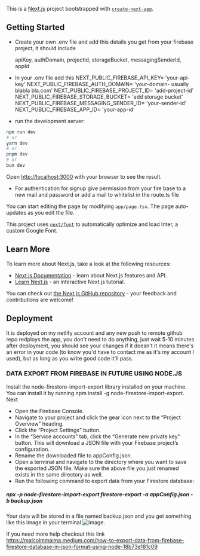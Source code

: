 This is a [Next.js](https://nextjs.org/) project bootstrapped with [`create-next-app`](https://github.com/vercel/next.js/tree/canary/packages/create-next-app).

## Getting Started

- Create your own .env file and add this details you get from your firebase project, it should include

    apiKey, authDomain, projectId, storageBucket, messagingSenderId, appId
  
- In your .env file add this
    NEXT_PUBLIC_FIREBASE_API_KEY= 'your-api-key'
    NEXT_PUBLIC_FIREBASE_AUTH_DOMAIN= 'your-domain- usually blabla bla.com'
    NEXT_PUBLIC_FIREBASE_PROJECT_ID= 'add-project-id'
    NEXT_PUBLIC_FIREBASE_STORAGE_BUCKET= 'add storage bucket'
    NEXT_PUBLIC_FIREBASE_MESSAGING_SENDER_ID= 'your-sender-id'
    NEXT_PUBLIC_FIREBASE_APP_ID= 'your-app-id'

- run the development server:

```bash
npm run dev
# or
yarn dev
# or
pnpm dev
# or
bun dev
```

Open [http://localhost:3000](http://localhost:3000) with your browser to see the result.
- For authentication for signup give permission from your fire base to a new mail and password or add a mail to whitelist in the route.ts file

You can start editing the page by modifying `app/page.tsx`. The page auto-updates as you edit the file.


This project uses [`next/font`](https://nextjs.org/docs/basic-features/font-optimization) to automatically optimize and load Inter, a custom Google Font.

## Learn More

To learn more about Next.js, take a look at the following resources:

- [Next.js Documentation](https://nextjs.org/docs) - learn about Next.js features and API.
- [Learn Next.js](https://nextjs.org/learn) - an interactive Next.js tutorial.

You can check out [the Next.js GitHub repository](https://github.com/vercel/next.js/) - your feedback and contributions are welcome!

## Deployment
It is deployed on my netlify account and any new push to remote github repo redploys the app, you don't need to do anything, just wait 5-10 minutes after deployment,
you should see your changes
if it doesn't it means there's an error in your code (to know you'd have to contact me as it's my account I used), but as long as you write good code it'll pass.




### DATA EXPORT FROM FIREBASE IN FUTURE USING NODE.JS


Install the node-firestore-import-export library installed on your machine. You can install it by running npm install -g node-firestore-import-export.
Next

- Open the Firebase Console.
- Navigate to your project and click the gear icon next to the “Project Overview” heading.
- Click the “Project Settings” button.
- In the “Service accounts” tab, click the “Generate new private key” button. This will download a JSON file with your Firebase project’s configuration.
- Rename the downloaded file to appConfig.json.
- Open a terminal and navigate to the directory where you want to save the exported JSON file. Make sure the above file you just renamed exists in the same directory as well.
- Run the following command to export data from your Firestore database:
##### npx -p node-firestore-import-export firestore-export -a appConfig.json -b backup.json

Your data will be stored in a file named backup.json and you get something like this image in your terminal
![image](https://github.com/user-attachments/assets/4e9877c3-b952-4f17-94f6-562bfa219db6).

If you need more help checkout this link
https://malcolmmaima.medium.com/how-to-export-data-from-firebase-firestore-database-in-json-format-using-node-18b73e181c09



